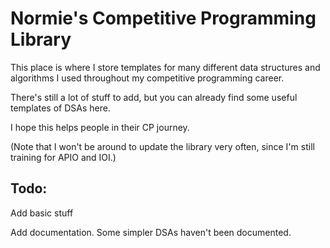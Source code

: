 # Normie's Competitive Programming Library
This place is where I store templates for many different data structures and algorithms I used throughout my competitive programming career.

There's still a lot of stuff to add, but you can already find some useful templates of DSAs here.

I hope this helps people in their CP journey.

(Note that I won't be around to update the library very often, since I'm still training for APIO and IOI.)
## Todo:
Add basic stuff

Add documentation. Some simpler DSAs haven't been documented.
